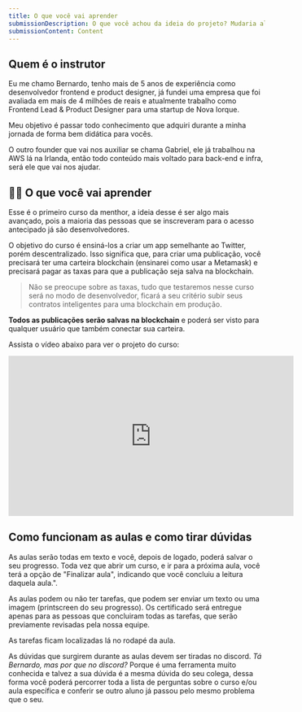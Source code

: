 ```yaml
---
title: O que você vai aprender
submissionDescription: O que você achou da ideia do projeto? Mudaria alguma coisa?
submissionContent: Content
---
```


## Quem é o instrutor

Eu me chamo Bernardo, tenho mais de 5 anos de experiência como desenvolvedor frontend e product designer, já fundei uma empresa que foi avaliada em mais de 4 milhões de reais e atualmente trabalho como Frontend Lead & Product Designer para uma startup de Nova Iorque.

Meu objetivo é passar todo conhecimento que adquiri durante a minha jornada de forma bem didática para vocês.

O outro founder que vai nos auxiliar se chama Gabriel, ele já trabalhou na AWS lá na Irlanda, então todo conteúdo mais voltado para back-end e infra, será ele que vai nos ajudar.

## 👩‍💻 O que você vai aprender

Esse é o primeiro curso da menthor, a ideia desse é ser algo mais avançado, pois a maioria das pessoas que se inscreveram para o acesso antecipado já são desenvolvedores.

O objetivo do curso é ensiná-los a criar um app semelhante ao Twitter, porém descentralizado. Isso significa que, para criar uma publicação, você precisará ter uma carteira blockchain (ensinarei como usar a Metamask) e precisará pagar as taxas para que a publicação seja salva na blockchain.

> Não se preocupe sobre as taxas, tudo que testaremos nesse curso será no modo de desenvolvedor, ficará a seu critério subir seus contratos inteligentes para uma blockchain em produção.

**Todos as publicações serão salvas na blockchain** e poderá ser visto para qualquer usuário que também conectar sua carteira.

Assista o vídeo abaixo para ver o projeto do curso:

<iframe width="560" height="315" src="https://www.youtube.com/embed/1hHPZaUM78k?si=HT4uodqNdgWXKfBf" title="YouTube video player" frameborder="0" allow="accelerometer; autoplay; clipboard-write; encrypted-media; gyroscope; picture-in-picture; web-share" allowfullscreen></iframe>

## Como funcionam as aulas e como tirar dúvidas

As aulas serão todas em texto e você, depois de logado, poderá salvar o seu progresso. Toda vez que abrir um curso, e ir para a próxima aula, você terá a opção de "Finalizar aula", indicando que você concluiu a leitura daquela aula.".

As aulas podem ou não ter tarefas, que podem ser enviar um texto ou uma imagem (printscreen do seu progresso). Os certificado será entregue apenas para as pessoas que concluiram todas as tarefas, que serão previamente revisadas pela nossa equipe.

As tarefas ficam localizadas lá no rodapé da aula.

As dúvidas que surgirem durante as aulas devem ser tiradas no discord. *Tá Bernardo, mas por que no discord?* Porque é uma ferramenta muito conhecida e talvez a sua dúvida é a mesma dúvida do seu colega, dessa forma você poderá percorrer toda a lista de perguntas sobre o curso e/ou aula específica e conferir se outro aluno já passou pelo mesmo problema que o seu.


